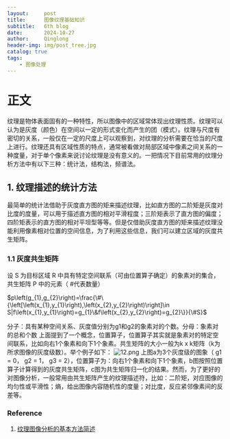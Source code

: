 ```yaml
---
layout:     post
title:      图像纹理基础知识
subtitle:   6th blog
date:       2024-10-27
author:     Qinglong
header-img: img/post_tree.jpg
catalog: true
tags:
    - 图像处理
---
```


# 正文
纹理是物体表面固有的一种特性，所以图像中的区域常体现出纹理性质。纹理可以认为是灰度（颜色）在空间以一定的形式变化而产生的团（模式）。纹理与尺度有密切的关系，一般仅在一定的尺度上可以观察到，对纹理的分析需要在恰当的尺度上进行。纹理还具有区域性质的特点，通常被看做对局部区域中像素之间关系的一种度量，对于单个像素来说讨论纹理是没有意义的。一把情况下目前常用的纹理分析方法中有以下三种：统计法，结构法，频谱法。


## 1. 纹理描述的统计方法
最简单的统计法借助于灰度直方图的矩来描述纹理，比如直方图的二阶矩是灰度对比度的度量，可以用于描述直方图的相对平滑程度；三阶矩表示了直方图的偏度；四阶矩表示的直方图的相对平坦型等等。但是仅借助灰度直方图的矩来描述纹理没能利用像素相对位置的空间信息，为了利用这些信息，我们可以建立区域的灰度共生矩阵。

### 1.1 灰度共生矩阵  
设 S 为目标区域 R 中具有特定空间联系（可由位置算子确定）的象素对的集合，共生矩阵 P 中的元素（ #代表数量）

$p\left(g_{1},g_{2}\right)=\frac{\#\{\left[\left(x_{1},y_{1}\right),\left(x_{2},y_{2}\right)\right]\in S|f\left(x_{1},y_{1}\right)=g_{1}\&f\left(x_{2},y_{2}\right)=g_{2}\}}{\#S}$

分子：具有某种空间关系、灰度值分别为g1和g2的象素对的个数。分母：象素对的总和个数
上面提到了一个概念，位置算子，位置算子其实就是象素对的特定空间联系，比如向右1个象素和向下1个象素。共生矩阵的大小一般为k x k矩阵（k为所求图像的灰度级数）。举个例子如下：
![12.png](https://s2.loli.net/2024/10/27/HfkV538KWRPDETu.png)
上图a为3个灰度级的图象（ g1 = 0， g2 = 1， g3 = 2），位置算子为：向右1个象素和向下1个象素，b图按照位置算子计算得到的灰度共生矩阵，c图为共生矩阵归一化的结果。然而，为了更好的对图像分析，一般常用由共生矩阵产生的纹理描述符，比如：二阶矩，对应图像的均匀性或平滑性；熵，给出图像内容随机性的度量；对比度，反应紧邻像素间的反差等。

### Reference
1. [纹理图像分析的基本方法简述](https://mp.weixin.qq.com/s?__biz=MzIzNDM2OTMzOQ%3D%3D&chksm=e8f63ec3df81b7d588d7eabd04bcad1aec840449c4eb265a4e0068b00496f6cbf62295bcbdc3&idx=1&mid=2247485079&scene=21&sn=ca11aeccee0a4856aae00a1bdf1502a0#wechat_redirect)

